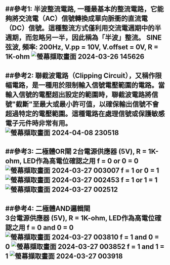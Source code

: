 ##參考1: 半波整流電路,  一種最基本的整流電路，它能夠將交流電（AC）信號轉換成單向脈衝的直流電（DC）信號。這種整流方式僅利用交流電週期中的半週期，而忽略另一半，因此稱為「半波」整流。
SINE弦波, 頻率: 200Hz, V.pp = 10V, V.offset = 0V, R = 1K-ohm
![螢幕擷取畫面 2024-03-26 145626](https://github.com/PHUANYU/EC2024/assets/162283667/e497d42f-d991-4f68-99a5-3266f07dc670)
-----
##參考2: 聯截波電路（Clipping Circuit），又稱作限幅電路，是一種用於限制輸入信號電壓範圍的電路。當輸入信號的電壓超出設定的範圍時，聯截波電路將信號"截斷"至最大或最小許可值，以確保輸出信號不會超過特定的電壓範圍。這種電路在處理信號或保護敏感電子元件時非常有用。
![螢幕擷取畫面 2024-04-08 230518](https://github.com/PHUANYU/EC2024/assets/162283667/8cedb85b-14dd-45f6-88e9-3225082779c4)
--
##參考3: 二極體OR閘
2台電源供應器 (5V), R = 1K-ohm, LED作為高電位確認之用
f = 0 or 0 = 0
![螢幕擷取畫面 2024-03-27 003007](https://github.com/PHUANYU/EC2024/assets/162283667/c9095665-4c3b-43ff-aa02-9b9427bc342a)
f = 1 or 0 = 1
![螢幕擷取畫面 2024-03-27 002453](https://github.com/PHUANYU/EC2024/assets/162283667/ce8cf5b5-b10b-4dab-8dac-4f9cf31af18f)
f = 1 or 1 = 1
![螢幕擷取畫面 2024-03-27 002512](https://github.com/PHUANYU/EC2024/assets/162283667/dbf5a73d-8e73-4c7f-ac15-3aa6a8d78d62)
--
##參考4: 二極體AND邏輯閘   
3台電源供應器 (5V), R = 1K-ohm, LED作為高電位確認之用
f = 0 and 0 = 0
![螢幕擷取畫面 2024-03-27 003810](https://github.com/PHUANYU/EC2024/assets/162283667/6e8da2dc-04e3-40c7-94fd-a48fb50183eb)
f = 1 and 0 = 0
![螢幕擷取畫面 2024-03-27 003852](https://github.com/PHUANYU/EC2024/assets/162283667/ebcb73e4-4428-4f8b-b8c9-09129d8780b6)
f = 1 and 1 = 1
![螢幕擷取畫面 2024-03-27 003918](https://github.com/PHUANYU/EC2024/assets/162283667/122971b6-f61b-4747-aa74-977cc0d95ac3)
-
